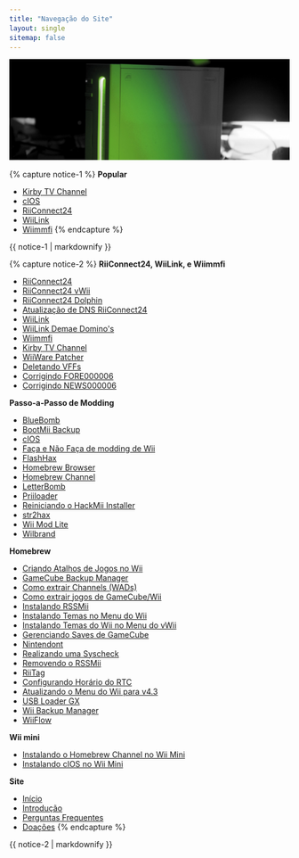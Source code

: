 ```yaml
---
title: "Navegação do Site"
layout: single
sitemap: false
---
```


![WiiTutorials](/images/WiiTutorials.jpg)

{% capture notice-1 %}
**Popular**

- [Kirby TV Channel](kirby-tv)
- [cIOS](cios)
- [RiiConnect24](riiconnect24)
- [WiiLink](wiilink)
- [Wiimmfi](wiimmfi)
{% endcapture %}
<div class="notice--info">{{ notice-1 | markdownify }}</div>

{% capture notice-2 %}
**RiiConnect24, WiiLink, e Wiimmfi**

- [RiiConnect24](riiconnect24)
- [RiiConnect24 vWii](riiconnect24-vwii)
- [RiiConnect24 Dolphin](riiconnect24-dolphin)
- [Atualização de DNS RiiConnect24](riiconnect24-dns-update)
- [WiiLink](wiilink)
- [WiiLink Demae Domino's](wiilink-demae-dominos)
- [Wiimmfi](wiimmfi)
- [Kirby TV Channel](kirby-tv)
- [WiiWare Patcher](wiiwarepatcher)
- [Deletando VFFs](deleting-vffs)
- [Corrigindo FORE000006](riiconnect24-batteryfix)
- [Corrigindo NEWS000006](news000006)

**Passo-a-Passo de Modding**

- [BlueBomb](bluebomb)
- [BootMii Backup](bootmii)
- [cIOS](cios)
- [Faça e Não Faça de modding de Wii](dosanddonts)
- [FlashHax](flashhax)
- [Homebrew Browser](hbb)
- [Homebrew Channel](hbc)
- [LetterBomb](letterbomb)
- [Priiloader](priiloader)
- [Reiniciando o HackMii Installer](hackmii)
- [str2hax](str2hax)
- [Wii Mod Lite](wiimodlite)
- [Wilbrand](wilbrand)

**Homebrew**

- [Criando Atalhos de Jogos no Wii](wiigsc)
- [GameCube Backup Manager](gcbackupmanager)
- [Como extrair Channels (WADs)](dump-wads)
- [Como extrair jogos de GameCube/Wii](dump-games)
- [Instalando RSSMii](rssmii)
- [Instalando Temas no Menu do Wii](themes)
- [Instalando Temas do Wii no Menu do vWii](themes-vwii)
- [Gerenciando Saves de GameCube](gcsaves)
- [Nintendont](nintendont)
- [Realizando uma Syscheck](syscheck)
- [Removendo o RSSMii](rssmii-remove)
- [RiiTag](riitag)
- [Configurando Horário do RTC](rtc)
- [Atualizando o Menu do Wii para v4.3](update)
- [USB Loader GX](usbloadergx)
- [Wii Backup Manager](wiibackupmanager)
- [WiiFlow](wiiflow)

**Wii mini**

- [Instalando o Homebrew Channel no Wii Mini](hbc-mini)
- [Instalando cIOS no Wii Mini](cios-mini)

**Site**

- [Início](/)
- [Introdução](get-started)
- [Perguntas Frequentes](faq)
- [Doações](donations)
{% endcapture %}
<div class="notice--primary">{{ notice-2 | markdownify }}</div>
